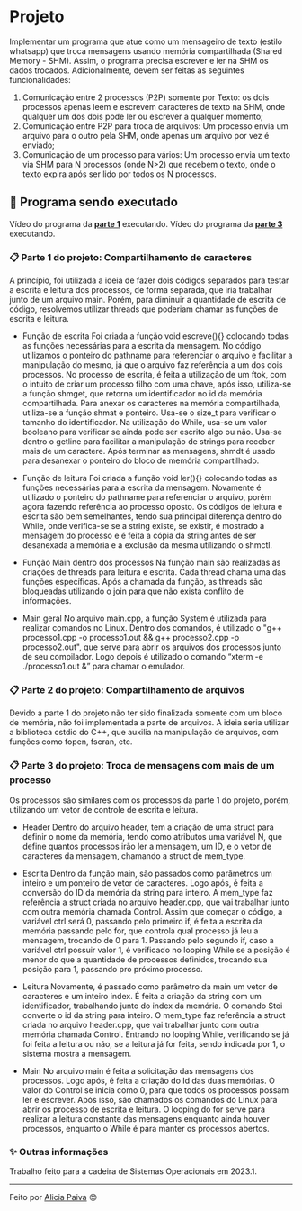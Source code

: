 # Projeto

Implementar um programa que atue como um mensageiro de texto (estilo whatsapp) que troca mensagens usando memória compartilhada (Shared Memory - SHM). Assim, o programa precisa escrever e ler na SHM os dados trocados. Adicionalmente, devem ser feitas as seguintes funcionalidades:
1. Comunicação entre 2 processos (P2P) somente por Texto: os dois processos apenas leem e escrevem caracteres de texto na SHM, onde qualquer um dos dois pode ler ou escrever a qualquer momento;
2. Comunicação entre P2P para troca de arquivos: Um processo envia um arquivo para o outro pela SHM, onde apenas um arquivo por vez é enviado;
3. Comunicação de um processo para vários: Um processo envia um texto via SHM para N processos (onde N>2) que recebem o texto, onde o texto expira após ser lido por todos os N processos.

## 🚀 Programa sendo executado

Vídeo do programa da **[parte 1](https://drive.google.com/file/d/1ojtSX6ScRf-2oN_J0-f2D-w8MOW6lz8-/view?usp=drive_link)** executando.
Vídeo do programa da **[parte 3](https://drive.google.com/file/d/146cS6GeEY41Diae3ApMzWb2z3G9Cwz3Y/view?usp=drive_link)** executando.

### 📋 Parte 1 do projeto: Compartilhamento de caracteres

A princípio, foi utilizada a ideia de fazer dois códigos separados para testar a escrita e leitura dos processos, de forma separada, que iria trabalhar junto de um arquivo main. Porém, para diminuir a quantidade de escrita de código, resolvemos utilizar threads que poderiam chamar as funções de escrita e leitura.

* Função de escrita
Foi criada a função void escreve(){} colocando todas as funções necessárias para a escrita da mensagem. No código utilizamos o ponteiro do pathname para referenciar o arquivo e facilitar a manipulação do mesmo, já que o arquivo faz referência a um dos dois processos. No processo de escrita, é feita a utilização de um ftok, com o intuito de criar um processo filho com uma chave, após isso, utiliza-se a função shmget, que retorna um identificador no id da memória compartilhada. Para anexar os caracteres na memória compartilhada, utiliza-se a função shmat e ponteiro. Usa-se o size_t para verificar o tamanho do identificador. Na utilização do While, usa-se um valor booleano para verificar se ainda pode ser escrito algo ou não. Usa-se dentro o getline para facilitar a manipulação de strings para receber mais de um caractere. Após terminar as mensagens, shmdt é usado para desanexar o ponteiro do bloco de memória compartilhado.

* Função de leitura
Foi criada a função void ler(){} colocando todas as funções necessárias para a escrita da mensagem. Novamente é utilizado o ponteiro do pathname para referenciar o arquivo, porém agora fazendo referência ao processo oposto. Os códigos de leitura e escrita são bem semelhantes, tendo sua principal diferença dentro do While, onde verifica-se se a string existe, se existir, é mostrado a mensagem do processo e é feita a cópia da string antes de ser desanexada a memória e a exclusão da mesma utilizando o shmctl.

* Função Main dentro dos processos
Na função main são realizadas as criações de threads para leitura e escrita. Cada thread chama uma das funções específicas. Após a chamada da função, as threads são bloqueadas utilizando o join para que não exista conflito de informações.

* Main geral
No arquivo main.cpp, a função System é utilizada para realizar comandos no Linux. Dentro dos comandos, é utilizado o "g++ processo1.cpp -o processo1.out && g++ processo2.cpp -o processo2.out", que serve para abrir os arquivos dos processos junto de seu compilador. Logo depois é utilizado o comando “xterm -e ./processo1.out &” para chamar o emulador.

### 📋 Parte 2 do projeto: Compartilhamento de arquivos

Devido a parte 1 do projeto não ter sido finalizada somente com um bloco de memória, não foi implementada a parte de arquivos. A ideia seria utilizar a biblioteca cstdio do C++, que auxilia na manipulação de arquivos, com funções como fopen, fscran, etc.

### 📋 Parte 3 do projeto: Troca de mensagens com mais de um processo

Os processos são similares com os processos da parte 1 do projeto, porém, utilizando um vetor de controle de escrita e leitura.

* Header
Dentro do arquivo header, tem a criação de uma struct para definir o nome da memória, tendo como atributos uma variável N, que define quantos processos irão ler a mensagem, um ID, e o vetor de caracteres da mensagem, chamando a struct de mem_type.

* Escrita
Dentro da função main, são passados como parâmetros um inteiro e um ponteiro de vetor de caracteres. Logo após, é feita a conversão do ID da memória da string para inteiro. A mem_type faz referência a struct criada no arquivo header.cpp, que vai trabalhar junto com outra memória chamada Control. Assim que começar o código, a variável ctrl será 0, passando pelo primeiro if, é feita a escrita da memória passando pelo for, que controla qual processo já leu a mensagem, trocando de 0 para 1. Passando pelo segundo if, caso a variável ctrl possuir valor 1, é verificado no looping While se a posição é menor do que a quantidade de processos definidos, trocando sua posição para 1, passando pro próximo processo.

* Leitura
Novamente, é passado como parâmetro da main um vetor de caracteres e um inteiro index. É feita a criação da string com um identificador, trabalhando junto do index da memória. O comando Stoi converte o id da string para inteiro. O mem_type faz referência a struct criada no arquivo header.cpp, que vai trabalhar junto com outra memória chamada Control. Entrando no looping While, verificando se já foi feita a leitura ou não, se a leitura já for feita, sendo indicada por 1, o sistema mostra a mensagem.

* Main
No arquivo main é feita a solicitação das mensagens dos processos. Logo após, é feita a criação do Id das duas memórias. O valor do Control se inicia como 0, para que todos os processos possam ler e escrever. Após isso, são chamados os comandos do Linux para abrir os processo de escrita e leitura. O looping do for serve para realizar a leitura constante das mensagens enquanto ainda houver processos, enquanto o While é para manter os processos abertos.

### ✨ Outras informações
Trabalho feito para a cadeira de Sistemas Operacionais em 2023.1.

---
Feito por [Alicia Paiva](https://github.com/aliciapaivaa) 😊
